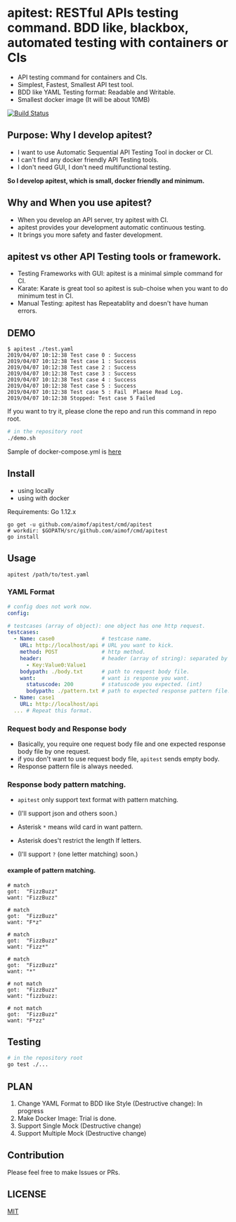 # apitest: RESTful APIs testing command. BDD like, blackbox, automated testing with containers or CIs

* API testing command for containers and CIs.
* Simplest, Fastest, Smallest API test tool.
* BDD like YAML Testing format: Readable and Writable.
* Smallest docker image (It will be about 10MB)

[![Build Status](https://travis-ci.org/aimof/apitest.svg?branch=master)](https://travis-ci.org/aimof/apitest)

## Purpose: Why I develop apitest?

* I want to use Automatic Sequential API Testing Tool in docker or CI.
* I can't find any docker friendly API Testing tools.
* I don't need GUI, I don't need multifunctional testing.

__So I develop apitest, which is small, docker friendly and minimum.__

## Why and When you use apitest?

* When you develop an API server, try apitest with CI.
* apitest provides your development automatic continuous testing.
* It brings you more safety and faster development.

## apitest vs other API Testing tools or framework.

* Testing Frameworks with GUI: apitest is a minimal simple command for CI.
* Karate: Karate is great tool so apitest is sub-choise when you want to do minimum test in CI.
* Manual Testing: apitest has Repeatablity and doesn't have human errors.

## DEMO

```
$ apitest ./test.yaml
2019/04/07 10:12:38 Test case 0 : Success
2019/04/07 10:12:38 Test case 1 : Success
2019/04/07 10:12:38 Test case 2 : Success
2019/04/07 10:12:38 Test case 3 : Success
2019/04/07 10:12:38 Test case 4 : Success
2019/04/07 10:12:38 Test case 5 : Success
2019/04/07 10:12:38 Test case 5 : Fail  Plaese Read Log.
2019/04/07 10:12:38 Stopped: Test case 5 Failed
```

If you want to try it, please clone the repo and run this command in repo root.

```sh
# in the repository root
./demo.sh
```

Sample of docker-compose.yml is [here](./demo/docker-compose.yml)

## Install

* using locally
* using with docker

Requirements: Go 1.12.x

```
go get -u github.com/aimof/apitest/cmd/apitest
# workdir: $GOPATH/src/github.com/aimof/cmd/apitest
go install
```

## Usage

```
apitest /path/to/test.yaml
```

### YAML Format

```yaml
# config does not work now.
config:

# testcases (array of object): one object has one http request.
testcases:
  - Name: case0               # testcase name.
    URL: http://localhost/api # URL you want to kick.
    method: POST              # http method.
    header:                   # header (array of string): separated by collon.
      - Key:Value0:Value1
    bodypath: ./body.txt      # path to request body file.
    want:                     # want is response you want.
      statuscode: 200         # statuscode you expected. (int)
      bodypath: ./pattern.txt # path to expected response pattern file. Read below.
  - Name: case1
    URL: http://localhost/api
  ... # Repeat this format.
```

### Request body and Response body

* Basically, you require one request body file and one expected response body file by one request.
* if you don't want to use request body file, `apitest` sends empty body.
* Response pattern file is always needed.

### Response body pattern matching.

* `apitest` only support text format with pattern matching.
* (I'll support json and others soon.)

* Asterisk `*` means wild card in want pattern.
* Asterisk does't restrict the length lf letters.
* (I'll support `?` (one letter matching) soon.)

#### example of pattern matching.

```
# match
got:  "FizzBuzz"
want: "FizzBuzz"

# match
got:  "FizzBuzz"
want: "F*z"

# match
got:  "FizzBuzz"
want: "Fizz*"

# match
got:  "FizzBuzz"
want: "*"

# not match
got:  "FizzBuzz"
want: "fizzbuzz:

# not match
got:  "FizzBuzz"
want: "F*zz"
```

## Testing

```sh
# in the repository root
go test ./...
```

## PLAN

1. Change YAML Format to BDD like Style (Destructive change): In progress
2. Make Docker Image: Trial is done.
3. Support Single Mock (Destructive change)
4. Support Multiple Mock (Destructive change)


## Contribution

Please feel free to make Issues or PRs.

## LICENSE

[MIT](./LICENSE)